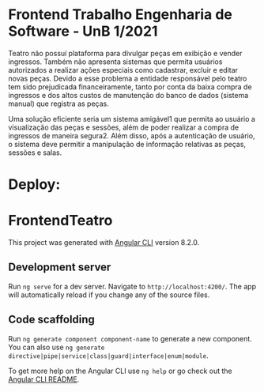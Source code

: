 
# Frontend Trabalho Engenharia de Software - UnB 1/2021


Teatro não possuí plataforma para divulgar peças em exibição e vender ingressos. Também não apresenta sistemas que permita usuários autorizados a realizar ações especiais como cadastrar, excluir e editar novas peças. Devido a esse problema a entidade responsável pelo teatro tem sido prejudicada financeiramente, tanto por conta da baixa compra de ingressos e dos altos custos de manutenção do banco de dados (sistema manual) que registra as peças.


Uma solução eficiente seria um sistema amigável1 que permita ao usuário a visualização das peças e sessões, além de poder realizar a compra de ingressos de maneira segura2. Além disso, após a autenticação de usuário, o sistema deve permitir a manipulação de informação relativas as peças, sessões e salas.
# Deploy:

# FrontendTeatro

This project was generated with [Angular CLI](https://github.com/angular/angular-cli) version 8.2.0.

## Development server

Run `ng serve` for a dev server. Navigate to `http://localhost:4200/`. The app will automatically reload if you change any of the source files.

## Code scaffolding

Run `ng generate component component-name` to generate a new component. You can also use `ng generate directive|pipe|service|class|guard|interface|enum|module`.


To get more help on the Angular CLI use `ng help` or go check out the [Angular CLI README](https://github.com/angular/angular-cli/blob/master/README.md).



